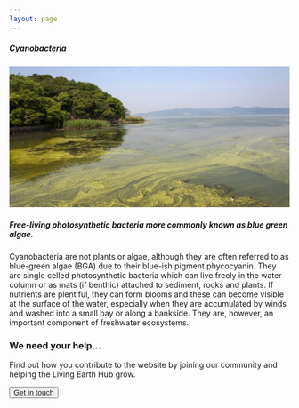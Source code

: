 ```yaml
---
layout: page
---
```


<!-- Content-section-start -->
<div class="container">
    <div class="row">
        <div class="col-12 mt-60">
            <h5 class="common-title">Cyanobacteria</h5>
        </div>
        <div class="col-xs-12 col-sm-12 col-ms-9 col-lg-9 col-xl-9 col-xxl-9">
            <div class="common-image pb-5">
                <img src="/assets/img/wales/big/cyanobacteria.jpg" class="img-fluid" alt="Cyanobacteria">
            </div>
            <div class="pb-5">
                <h5 class="font-weight-bold">Free-living photosynthetic bacteria more commonly known as blue green algae. </h5>
                <div class="pt-4">
                    <p>Cyanobacteria are not plants or algae, although they are often referred to as blue-green algae (BGA) due to their blue-ish pigment phycocyanin. They are single celled photosynthetic bacteria which can live freely in the water column or as mats (if benthic) attached to sediment, rocks and plants. If nutrients are plentiful, they can form blooms and these can become visible at the surface of the water, especially when they are accumulated by winds and washed into a small bay or along a bankside. They are, however, an important component of freshwater ecosystems.</p>
                </div>
            </div>
        </div>
    </div>
</div>
<!-- Content-section-end -->

<!-- get-in-section-Start -->
<div class="container mb-100">
    <div class="get-in-section-main">
        <div class="get-in-section-dsc">
            <h3>We need your help&hellip;</h3>
            <p>Find out how you contribute to the website by joining our community and helping the Living Earth Hub grow.</p>
        </div>
        <button type="button"><a href="/contact/">Get in touch</a></button>
    </div>
</div>
<!-- get-in-section-End -->